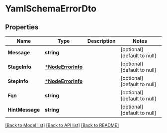 # YamlSchemaErrorDto

## Properties
Name | Type | Description | Notes
------------ | ------------- | ------------- | -------------
**Message** | **string** |  | [optional] [default to null]
**StageInfo** | [***NodeErrorInfo**](NodeErrorInfo.md) |  | [optional] [default to null]
**StepInfo** | [***NodeErrorInfo**](NodeErrorInfo.md) |  | [optional] [default to null]
**Fqn** | **string** |  | [optional] [default to null]
**HintMessage** | **string** |  | [optional] [default to null]

[[Back to Model list]](../README.md#documentation-for-models) [[Back to API list]](../README.md#documentation-for-api-endpoints) [[Back to README]](../README.md)


